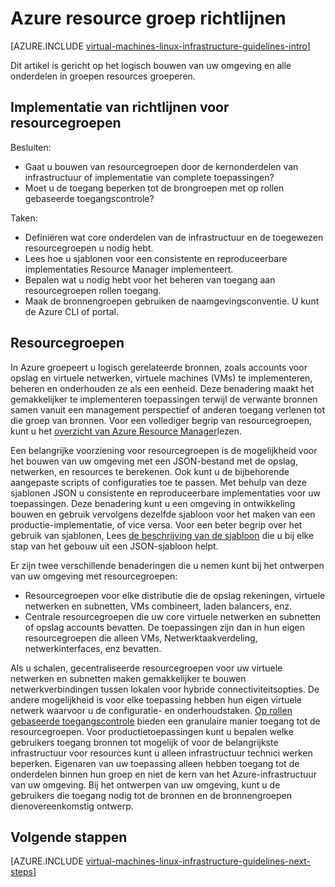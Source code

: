 <properties
    pageTitle="Resource Groups richtlijnen | Microsoft Azure"
    description="Informatie over de belangrijkste ontwerp en de implementatie richtlijnen voor de implementatie van resourcegroepen in Azure infrastructuurservices."
    documentationCenter=""
    services="virtual-machines-linux"
    authors="iainfoulds"
    manager="timlt"
    editor=""
    tags="azure-resource-manager"/>

<tags
    ms.service="virtual-machines-linux"
    ms.workload="infrastructure-services"
    ms.tgt_pltfrm="vm-linux"
    ms.devlang="na"
    ms.topic="article"
    ms.date="09/08/2016"
    ms.author="iainfou"/>

# <a name="azure-resource-group-guidelines"></a>Azure resource groep richtlijnen

[AZURE.INCLUDE [virtual-machines-linux-infrastructure-guidelines-intro](../../includes/virtual-machines-linux-infrastructure-guidelines-intro.md)] 

Dit artikel is gericht op het logisch bouwen van uw omgeving en alle onderdelen in groepen resources groeperen.


## <a name="implementation-guidelines-for-resource-groups"></a>Implementatie van richtlijnen voor resourcegroepen

Besluiten:

- Gaat u bouwen van resourcegroepen door de kernonderdelen van infrastructuur of implementatie van complete toepassingen?
- Moet u de toegang beperken tot de brongroepen met op rollen gebaseerde toegangscontrole?

Taken:

- Definiëren wat core onderdelen van de infrastructuur en de toegewezen resourcegroepen u nodig hebt.
- Lees hoe u sjablonen voor een consistente en reproduceerbare implementaties Resource Manager implementeert.
- Bepalen wat u nodig hebt voor het beheren van toegang aan resourcegroepen rollen toegang.
- Maak de bronnengroepen gebruiken de naamgevingsconventie. U kunt de Azure CLI of portal.


## <a name="resource-groups"></a>Resourcegroepen

In Azure groepeert u logisch gerelateerde bronnen, zoals accounts voor opslag en virtuele netwerken, virtuele machines (VMs) te implementeren, beheren en onderhouden ze als een eenheid. Deze benadering maakt het gemakkelijker te implementeren toepassingen terwijl de verwante bronnen samen vanuit een management perspectief of anderen toegang verlenen tot die groep van bronnen. Voor een vollediger begrip van resourcegroepen, kunt u het [overzicht van Azure Resource Manager](../azure-resource-manager/resource-group-overview.md)lezen.

Een belangrijke voorziening voor resourcegroepen is de mogelijkheid voor het bouwen van uw omgeving met een JSON-bestand met de opslag, netwerken, en resources te berekenen. Ook kunt u de bijbehorende aangepaste scripts of configuraties toe te passen. Met behulp van deze sjablonen JSON u consistente en reproduceerbare implementaties voor uw toepassingen. Deze benadering kunt u een omgeving in ontwikkeling bouwen en gebruik vervolgens dezelfde sjabloon voor het maken van een productie-implementatie, of vice versa. Voor een beter begrip over het gebruik van sjablonen, Lees [de beschrijving van de sjabloon](../resource-manager-template-walkthrough.md) die u bij elke stap van het gebouw uit een JSON-sjabloon helpt.

Er zijn twee verschillende benaderingen die u nemen kunt bij het ontwerpen van uw omgeving met resourcegroepen:

- Resourcegroepen voor elke distributie die de opslag rekeningen, virtuele netwerken en subnetten, VMs combineert, laden balancers, enz.
- Centrale resourcegroepen die uw core virtuele netwerken en subnetten of opslag accounts bevatten. De toepassingen zijn dan in hun eigen resourcegroepen die alleen VMs, Netwerktaakverdeling, netwerkinterfaces, enz bevatten.

Als u schalen, gecentraliseerde resourcegroepen voor uw virtuele netwerken en subnetten maken gemakkelijker te bouwen netwerkverbindingen tussen lokalen voor hybride connectiviteitsopties. De andere mogelijkheid is voor elke toepassing hebben hun eigen virtuele netwerk waarvoor u de configuratie- en onderhoudstaken. [Op rollen gebaseerde toegangscontrole](../active-directory/role-based-access-control-what-is.md) bieden een granulaire manier toegang tot de resourcegroepen. Voor productietoepassingen kunt u bepalen welke gebruikers toegang bronnen tot mogelijk of voor de belangrijkste infrastructuur voor resources kunt u alleen infrastructuur technici werken beperken. Eigenaren van uw toepassing alleen hebben toegang tot de onderdelen binnen hun groep en niet de kern van het Azure-infrastructuur van uw omgeving. Bij het ontwerpen van uw omgeving, kunt u de gebruikers die toegang nodig tot de bronnen en de bronnengroepen dienovereenkomstig ontwerp. 


## <a name="next-steps"></a>Volgende stappen

[AZURE.INCLUDE [virtual-machines-linux-infrastructure-guidelines-next-steps](../../includes/virtual-machines-linux-infrastructure-guidelines-next-steps.md)] 